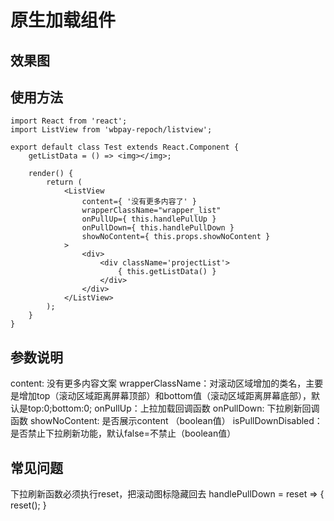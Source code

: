 # 原生加载组件

## 效果图

## 使用方法

```
import React from 'react';
import ListView from 'wbpay-repoch/listview';

export default class Test extends React.Component {
    getListData = () => <img></img>;

    render() {
        return (
            <ListView 
                content={ '没有更多内容了' }
                wrapperClassName="wrapper_list" 
                onPullUp={ this.handlePullUp }
                onPullDown={ this.handlePullDown }
                showNoContent={ this.props.showNoContent }
            >
                <div>
                    <div className='projectList'>
                        { this.getListData() }
                    </div>
                </div>
            </ListView>
        );
    }
}
```

## 参数说明
content: 没有更多内容文案
wrapperClassName：对滚动区域增加的类名，主要是增加top（滚动区域距离屏幕顶部）和bottom值（滚动区域距离屏幕底部），默认是top:0;bottom:0;
onPullUp：上拉加载回调函数
onPullDown: 下拉刷新回调函数
showNoContent: 是否展示content （boolean值）
isPullDownDisabled：是否禁止下拉刷新功能，默认false=不禁止（boolean值）

## 常见问题
下拉刷新函数必须执行reset，把滚动图标隐藏回去
    handlePullDown = reset => {
        reset();
    }

